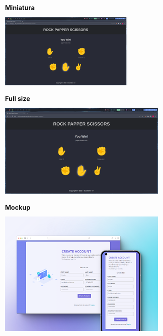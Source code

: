 ## Miniatura
![prueba de imagen en miniatura](rock-paper-scissors-thumbnail.png)

## Full size
![prueba de imagen en miniatura](rock-paper-scissors-preview.png)

## Mockup
![Prueba imagen mockup](sign-up-mockup.png)
